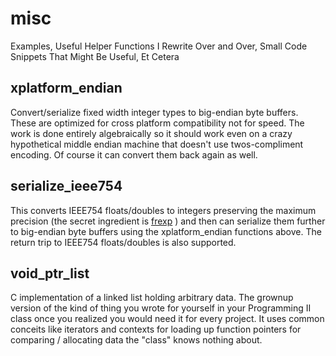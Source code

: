 # misc
Examples, Useful Helper Functions I Rewrite Over and Over, Small Code Snippets That Might Be Useful, Et Cetera

## xplatform_endian
Convert/serialize fixed width integer types to big-endian byte
buffers. These are optimized for cross platform compatibility not for
speed. The work is done entirely algebraically so it should work even on
a crazy hypothetical middle endian machine that doesn't use
twos-compliment encoding. Of course it can convert them back again as
well. 

## serialize_ieee754
This converts IEEE754 floats/doubles to integers preserving the
maximum precision (the secret ingredient is
[frexp](https://linux.die.net/man/3/frexp) ) and then can serialize
them further to big-endian byte buffers using the xplatform_endian
functions above. The return trip to IEEE754 floats/doubles is also
supported.

## void_ptr_list
C implementation of a linked list holding arbitrary data. The grownup
version of the kind of thing you wrote for yourself in your
Programming II class once you realized you would need it for every
project. It uses common conceits like iterators and contexts for
loading up function pointers for comparing / allocating data the
"class" knows nothing about.
